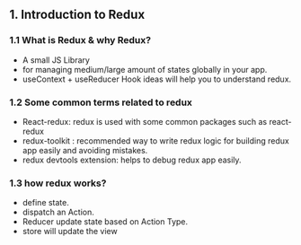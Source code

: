 ## 1. Introduction to Redux

### 1.1 What is Redux & why Redux?

-   A small JS Library
-   for managing medium/large amount of states globally
    in your app.
-   useContext + useReducer Hook ideas will help you to understand redux.

### 1.2 Some common terms related to redux

-   React-redux: redux is used with some common packages such as react-redux
-   redux-toolkit : recommended way to write redux logic for building redux app easily and avoiding mistakes.
-   redux devtools extension: helps to debug redux app easily.

### 1.3 how redux works?

-   define state.
-   dispatch an Action.
-   Reducer update state based on Action Type.
-   store will update the view
